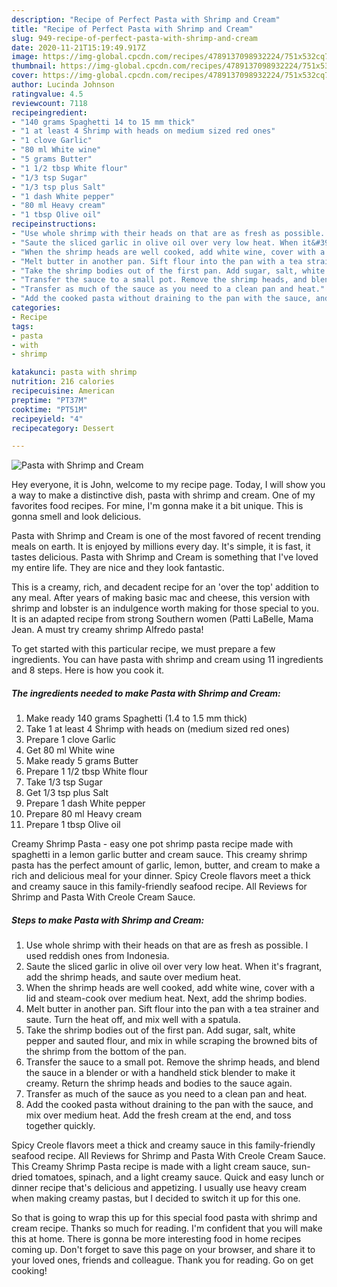 ```yaml
---
description: "Recipe of Perfect Pasta with Shrimp and Cream"
title: "Recipe of Perfect Pasta with Shrimp and Cream"
slug: 949-recipe-of-perfect-pasta-with-shrimp-and-cream
date: 2020-11-21T15:19:49.917Z
image: https://img-global.cpcdn.com/recipes/4789137098932224/751x532cq70/pasta-with-shrimp-and-cream-recipe-main-photo.jpg
thumbnail: https://img-global.cpcdn.com/recipes/4789137098932224/751x532cq70/pasta-with-shrimp-and-cream-recipe-main-photo.jpg
cover: https://img-global.cpcdn.com/recipes/4789137098932224/751x532cq70/pasta-with-shrimp-and-cream-recipe-main-photo.jpg
author: Lucinda Johnson
ratingvalue: 4.5
reviewcount: 7118
recipeingredient:
- "140 grams Spaghetti 14 to 15 mm thick"
- "1 at least 4 Shrimp with heads on medium sized red ones"
- "1 clove Garlic"
- "80 ml White wine"
- "5 grams Butter"
- "1 1/2 tbsp White flour"
- "1/3 tsp Sugar"
- "1/3 tsp plus Salt"
- "1 dash White pepper"
- "80 ml Heavy cream"
- "1 tbsp Olive oil"
recipeinstructions:
- "Use whole shrimp with their heads on that are as fresh as possible. I used reddish ones from Indonesia."
- "Saute the sliced garlic in olive oil over very low heat. When it&#39;s fragrant, add the shrimp heads, and saute over medium heat."
- "When the shrimp heads are well cooked, add white wine, cover with a lid and steam-cook over medium heat. Next, add the shrimp bodies."
- "Melt butter in another pan. Sift flour into the pan with a tea strainer and saute. Turn the heat off, and mix well with a spatula."
- "Take the shrimp bodies out of the first pan. Add sugar, salt, white pepper and sauted flour, and mix in while scraping the browned bits of the shrimp from the bottom of the pan."
- "Transfer the sauce to a small pot. Remove the shrimp heads, and blend the sauce in a blender or with a handheld stick blender to make it creamy. Return the shrimp heads and bodies to the sauce again."
- "Transfer as much of the sauce as you need to a clean pan and heat."
- "Add the cooked pasta without draining to the pan with the sauce, and mix over medium heat. Add the fresh cream at the end, and toss together quickly."
categories:
- Recipe
tags:
- pasta
- with
- shrimp

katakunci: pasta with shrimp 
nutrition: 216 calories
recipecuisine: American
preptime: "PT37M"
cooktime: "PT51M"
recipeyield: "4"
recipecategory: Dessert

---
```



![Pasta with Shrimp and Cream](https://img-global.cpcdn.com/recipes/4789137098932224/751x532cq70/pasta-with-shrimp-and-cream-recipe-main-photo.jpg)

Hey everyone, it is John, welcome to my recipe page. Today, I will show you a way to make a distinctive dish, pasta with shrimp and cream. One of my favorites food recipes. For mine, I'm gonna make it a bit unique. This is gonna smell and look delicious.

Pasta with Shrimp and Cream is one of the most favored of recent trending meals on earth. It is enjoyed by millions every day. It's simple, it is fast, it tastes delicious. Pasta with Shrimp and Cream is something that I've loved my entire life. They are nice and they look fantastic.

This is a creamy, rich, and decadent recipe for an &#39;over the top&#39; addition to any meal. After years of making basic mac and cheese, this version with shrimp and lobster is an indulgence worth making for those special to you. It is an adapted recipe from strong Southern women (Patti LaBelle, Mama Jean. A must try creamy shrimp Alfredo pasta!


To get started with this particular recipe, we must prepare a few ingredients. You can have pasta with shrimp and cream using 11 ingredients and 8 steps. Here is how you cook it.

<!--inarticleads1-->

##### The ingredients needed to make Pasta with Shrimp and Cream:

1. Make ready 140 grams Spaghetti (1.4 to 1.5 mm thick)
1. Take 1 at least 4 Shrimp with heads on (medium sized red ones)
1. Prepare 1 clove Garlic
1. Get 80 ml White wine
1. Make ready 5 grams Butter
1. Prepare 1 1/2 tbsp White flour
1. Take 1/3 tsp Sugar
1. Get 1/3 tsp plus Salt
1. Prepare 1 dash White pepper
1. Prepare 80 ml Heavy cream
1. Prepare 1 tbsp Olive oil


Creamy Shrimp Pasta - easy one pot shrimp pasta recipe made with spaghetti in a lemon garlic butter and cream sauce. This creamy shrimp pasta has the perfect amount of garlic, lemon, butter, and cream to make a rich and delicious meal for your dinner. Spicy Creole flavors meet a thick and creamy sauce in this family-friendly seafood recipe. All Reviews for Shrimp and Pasta With Creole Cream Sauce. 

<!--inarticleads2-->

##### Steps to make Pasta with Shrimp and Cream:

1. Use whole shrimp with their heads on that are as fresh as possible. I used reddish ones from Indonesia.
1. Saute the sliced garlic in olive oil over very low heat. When it&#39;s fragrant, add the shrimp heads, and saute over medium heat.
1. When the shrimp heads are well cooked, add white wine, cover with a lid and steam-cook over medium heat. Next, add the shrimp bodies.
1. Melt butter in another pan. Sift flour into the pan with a tea strainer and saute. Turn the heat off, and mix well with a spatula.
1. Take the shrimp bodies out of the first pan. Add sugar, salt, white pepper and sauted flour, and mix in while scraping the browned bits of the shrimp from the bottom of the pan.
1. Transfer the sauce to a small pot. Remove the shrimp heads, and blend the sauce in a blender or with a handheld stick blender to make it creamy. Return the shrimp heads and bodies to the sauce again.
1. Transfer as much of the sauce as you need to a clean pan and heat.
1. Add the cooked pasta without draining to the pan with the sauce, and mix over medium heat. Add the fresh cream at the end, and toss together quickly.


Spicy Creole flavors meet a thick and creamy sauce in this family-friendly seafood recipe. All Reviews for Shrimp and Pasta With Creole Cream Sauce. This Creamy Shrimp Pasta recipe is made with a light cream sauce, sun-dried tomatoes, spinach, and a light creamy sauce. Quick and easy lunch or dinner recipe that&#39;s delicious and appetizing. I usually use heavy cream when making creamy pastas, but I decided to switch it up for this one. 

So that is going to wrap this up for this special food pasta with shrimp and cream recipe. Thanks so much for reading. I'm confident that you will make this at home. There is gonna be more interesting food in home recipes coming up. Don't forget to save this page on your browser, and share it to your loved ones, friends and colleague. Thank you for reading. Go on get cooking!
